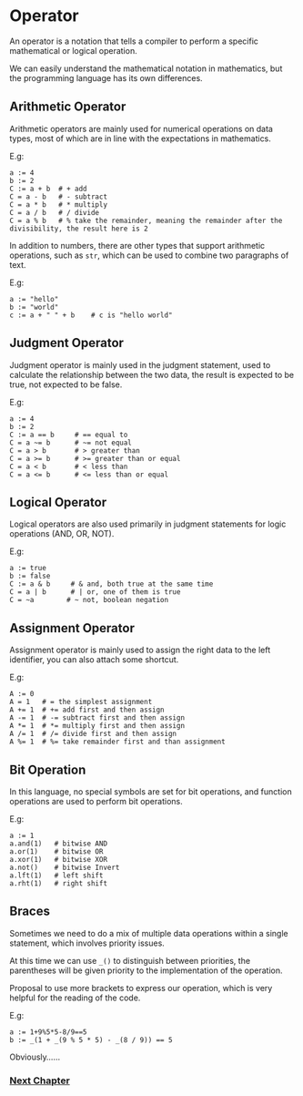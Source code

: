 # Operator
An operator is a notation that tells a compiler to perform a specific mathematical or logical operation.

We can easily understand the mathematical notation in mathematics, but the programming language has its own differences.

## Arithmetic Operator
Arithmetic operators are mainly used for numerical operations on data types, most of which are in line with the expectations in mathematics.

E.g:
```
a := 4
b := 2
C := a + b  # + add
C = a - b   # - subtract
C = a * b   # * multiply
C = a / b   # / divide
C = a % b   # % take the remainder, meaning the remainder after the divisibility, the result here is 2
```
In addition to numbers, there are other types that support arithmetic operations, such as `str`, which can be used to combine two paragraphs of text.

E.g:
```
a := "hello"
b := "world"
c := a + " " + b    # c is "hello world"
```
## Judgment Operator
Judgment operator is mainly used in the judgment statement, used to calculate the relationship between the two data, the result is expected to be true, not expected to be false.

E.g:
```
a := 4
b := 2
C := a == b     # == equal to
C = a ~= b      # ~= not equal
C = a > b       # > greater than
C = a >= b      # >= greater than or equal
C = a < b       # < less than
C = a <= b      # <= less than or equal
```
## Logical Operator
Logical operators are also used primarily in judgment statements for logic operations (AND, OR, NOT).

E.g:
```
a := true
b := false
C := a & b     # & and, both true at the same time
C = a | b      # | or, one of them is true
C = ~a        # ~ not, boolean negation
```
## Assignment Operator
Assignment operator is mainly used to assign the right data to the left identifier, you can also attach some shortcut.

E.g:
```
A := 0
A = 1   # = the simplest assignment
A += 1  # += add first and then assign
A -= 1  # -= subtract first and then assign
A *= 1  # *= multiply first and then assign
A /= 1  # /= divide first and then assign
A %= 1  # %= take remainder first and than assignment
```
## Bit Operation
In this language, no special symbols are set for bit operations, and function operations are used to perform bit operations.

E.g:
```
a := 1
a.and(1)   # bitwise AND
a.or(1)    # bitwise OR
a.xor(1)   # bitwise XOR
a.not()    # bitwise Invert
a.lft(1)   # left shift 
a.rht(1)   # right shift
```
## Braces
Sometimes we need to do a mix of multiple data operations within a single statement, which involves priority issues.

At this time we can use `_()` to distinguish between priorities, the parentheses will be given priority to the implementation of the operation.

Proposal to use more brackets to express our operation, which is very helpful for the reading of the code.

E.g:
```
a := 1+9%5*5-8/9==5
b := _(1 + _(9 % 5 * 5) - _(8 / 9)) == 5
```
Obviously……

### [Next Chapter](collection-type.md)